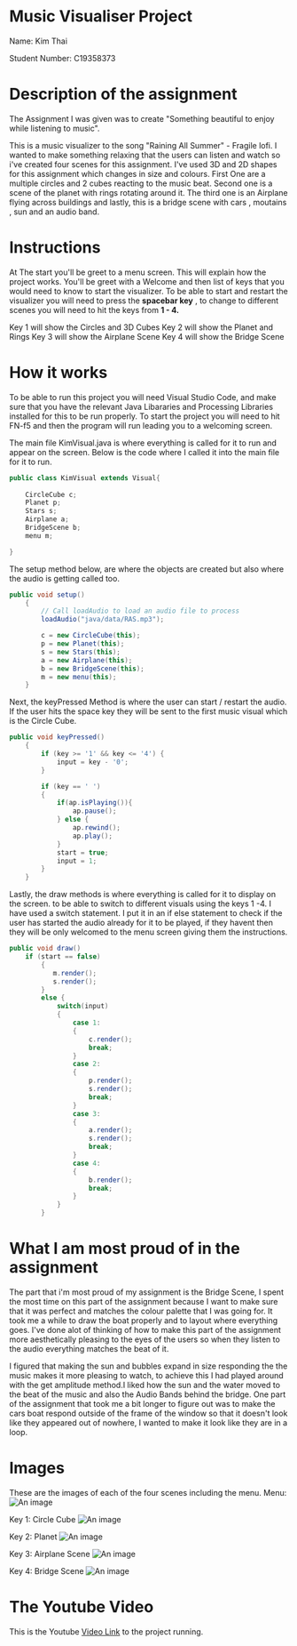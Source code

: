 # Music Visualiser Project

Name: Kim Thai

Student Number: C19358373

# Description of the assignment
The Assignment I was given was to create "Something beautiful to enjoy while listening to music".

This is a music visualizer to the song "Raining All Summer" - Fragile lofi. I wanted to make something relaxing that the users can listen and watch so i've created four scenes for this assignment. I've used 3D and 2D shapes for this assignment which changes in size and colours. First One are a multiple circles and 2 cubes reacting to the music beat. Second one is a scene of the planet with rings rotating around it. The third one is an Airplane flying across buildings and lastly, this is a bridge scene with cars , moutains , sun and an audio band.
# Instructions
At The start you'll be greet to a menu screen. This will explain how the project works. You'll be greet with a Welcome and then list of keys that you would need to know to start the visualizer. To be able to start and restart the visualizer you will need to press the **spacebar key** , to change to different scenes you will need to hit the keys from **1 - 4.** 

Key 1 will show the Circles and 3D Cubes
Key 2 will show the Planet and Rings
Key 3 will show the Airplane Scene
Key 4 will show the Bridge Scene
# How it works
To be able to run this project you will need Visual Studio Code, and make sure that you have the relevant Java Libararies and Processing Libraries installed for this to be run properly. To start the project you will need to hit FN-f5 and then the program will run leading you to a welcoming screen.

The main file KimVisual.java is where everything is called for it to run and appear on the screen. Below is the code where I called it into the main file for it to run.

```Java
public class KimVisual extends Visual{
   
    CircleCube c;
    Planet p;
    Stars s;
    Airplane a;
    BridgeScene b;
    menu m;

}
```

The setup method below, are where the objects are created but also where the audio is getting called too.
```Java
public void setup()
    {
        // Call loadAudio to load an audio file to process 
        loadAudio("java/data/RAS.mp3");

        c = new CircleCube(this);
        p = new Planet(this);
        s = new Stars(this);
        a = new Airplane(this);
        b = new BridgeScene(this);
        m = new menu(this);
    }
```

Next, the keyPressed Method is where the user can start / restart the audio. If the user hits the space key they will be sent to the first music visual which is the Circle Cube.
```Java
public void keyPressed()
    {
        if (key >= '1' && key <= '4') {
            input = key - '0';
        }

        if (key == ' ')
        {
            if(ap.isPlaying()){
                ap.pause();
            } else {
                ap.rewind();
                ap.play();
            }
            start = true;
            input = 1;
        }
    }

```
Lastly, the draw methods is where everything is called for it to display on the screen. to be able to switch to different visuals using the keys 1 -4. I have used a switch statement. I put it in an if else statement to check if the user has started the audio already for it to be played, if they havent then they will be only welcomed to the menu screen giving them the instructions.
```Java
public void draw()
    if (start == false)
        {
           m.render(); 
           s.render();
        }
        else {
            switch(input)
            {
                case 1:
                {
                    c.render();
                    break;
                }
                case 2:
                {
                    p.render();
                    s.render();
                    break;
                }
                case 3:
                {
                    a.render();
                    s.render();
                    break;
                }
                case 4:
                {
                    b.render();
                    break;
                }
            }
        }

```

# What I am most proud of in the assignment
The part that i'm most proud of my assignment is the Bridge Scene, I spent the most time on this part of the assignment because I want to make sure that it was perfect and matches the colour palette that I was going for. It took me a while to draw the boat properly and to layout where everything goes. I've done alot of thinking of how to make this part of the assignment more aesthetically pleasing to the eyes of the users so when they listen to the audio everything matches the beat of it. 

I figured that making the sun and bubbles expand in size responding the the music makes it more pleasing to watch, to achieve this I had played around with the get amplitude method.I liked how the sun and the water moved to the beat of the music and also the Audio Bands behind the bridge. One part of the assignment that took me a bit longer to figure out was to make the cars boat respond outside of the frame of the window so that it doesn't look like they appeared out of nowhere, I wanted to make it look like they are in a loop.

# Images
These are the images of each of the four scenes including the menu.
Menu:
![An image](images/menu.png)

Key 1: Circle Cube
![An image](images/p1.png)

Key 2: Planet
![An image](images/p2.png)

Key 3: Airplane Scene
![An image](images/p3.png)

Key 4: Bridge Scene
![An image](images/p4.png)

# The Youtube Video
This is the Youtube [Video Link](https://www.youtube.com/watch?v=E1_bpTQQxz4&ab_channel=kimthai) to the project running.